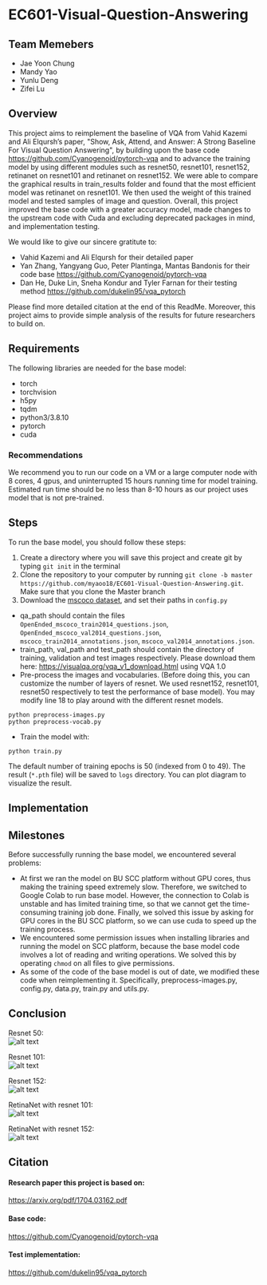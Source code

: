 # EC601-Visual-Question-Answering
## Team Memebers
* Jae Yoon Chung
* Mandy Yao
* Yunlu Deng
* Zifei Lu

## Overview
This project aims to reimplement the baseline of VQA from Vahid Kazemi and Ali Elqursh’s paper, "Show, Ask, Attend, and Answer: A Strong Baseline For Visual Question Answering", by building upon the base code https://github.com/Cyanogenoid/pytorch-vqa and to advance the training model by using different modules such as resnet50, resnet101, resnet152, retinanet on resnet101 and retinanet on resnet152. We were able to compare the graphical results in train_results folder and found that the most efficient model was retinanet on resnet101. We then used the weight of this trained model and tested samples of image and question. Overall, this project improved the base code with a greater accuracy model, made changes to the upstream code with Cuda and excluding deprecated packages in mind, and implementation testing. 

We would like to give our sincere gratitute to:
* Vahid Kazemi and Ali Elqursh for their detailed paper
* Yan Zhang, Yangyang Guo, Peter Plantinga, Mantas Bandonis for their code base https://github.com/Cyanogenoid/pytorch-vqa
* Dan He, Duke Lin, Sneha Kondur and Tyler Farnan for their testing method https://github.com/dukelin95/vqa_pytorch

Please find more detailed citation at the end of this ReadMe. Moreover, this project aims to provide simple analysis of the results for future researchers to build on. 

## Requirements
The following libraries are needed for the base model:
* torch
* torchvision
* h5py
* tqdm
* python3/3.8.10
* pytorch
* cuda

### Recommendations
We recommend you to run our code on a VM or a large computer node with 8 cores, 4 gpus, and uninterrupted 15 hours running time for model training. Estimated run time should be no less than 8-10 hours as our project uses model that is not pre-trained. 

## Steps

To run the base model, you should follow these steps:

1) Create a directory where you will save this project and create git by typing `git init` in the terminal
2) Clone the repository to your computer by running `git clone -b master https://github.com/myaoo18/EC601-Visual-Question-Answering.git`. Make sure that you clone the Master branch
3) Download the [mscoco dataset](https://visualqa.org/vqa_v1_download.html), and set their paths in `config.py`
* qa_path should contain the files `OpenEnded_mscoco_train2014_questions.json`, `OpenEnded_mscoco_val2014_questions.json`, `mscoco_train2014_annotations.json`, `mscoco_val2014_annotations.json`.
* train_path, val_path and test_path should contain the directory of training, validation and test images respectively. Please download them here: https://visualqa.org/vqa_v1_download.html using VQA 1.0
* Pre-process the images and vocabularies. (Before doing this, you can customize the number of layers of resnet. We used resnet152, resnet101, resnet50 respectively to test the performance of base model). You may modify line 18 to play around with the different resnet models. 

```shell
python preprocess-images.py
python preprocess-vocab.py
```

* Train the model with:

```shell
python train.py
```

The default number of training epochs is 50 (indexed from 0 to 49). The result (`*.pth` file) will be saved to `logs` directory. You can plot diagram to visualize the result.


## Implementation


## Milestones

Before successfully running the base model, we encountered several problems:

* At first we ran the model on BU SCC platform without GPU cores, thus making the training speed extremely slow. Therefore, we switched to Google Colab to run base model. However, the connection to Colab is unstable and has limited training time, so that we cannot get the time-consuming training job done. Finally, we solved this issue by asking for GPU cores in the BU SCC platform, so we can use cuda to speed up the training process.
* We encountered some permission issues when installing libraries and running the model on SCC platform, because the base model code involves a lot of reading and writing operations. We solved this by operating `chmod` on all files to give permissions.
* As some of the code of the base model is out of date, we modified these code when reimplementing it. Specifically, preprocess-images.py, config.py, data.py, train.py and utils.py.

## Conclusion
Resnet 50:  
![alt text](https://github.com/myaoo18/EC601-Visual-Question-Answering/blob/master/train_results/ResNet_resnet50_50epoch.png?raw=true)  

Resnet 101:  
![alt text](https://github.com/myaoo18/EC601-Visual-Question-Answering/blob/master/train_results/ResNet_resnet101_50epoch.png?raw=true)  

Resnet 152:  
![alt text](https://github.com/myaoo18/EC601-Visual-Question-Answering/blob/master/train_results/ResNet_resnet152_50epoch.png?raw=true)  

RetinaNet with resnet 101:  
![alt text](https://github.com/myaoo18/EC601-Visual-Question-Answering/blob/master/train_results//RetinaNet_resnet101_50epochs.png?raw=true)  

RetinaNet with resnet 152:  
![alt text](https://github.com/myaoo18/EC601-Visual-Question-Answering/blob/master/train_results//RetinaNet_resnet152_50epochs.png?raw=true)  

## Citation
#### Research paper this project is based on: 
https://arxiv.org/pdf/1704.03162.pdf
  
#### Base code:
https://github.com/Cyanogenoid/pytorch-vqa

#### Test implementation:
https://github.com/dukelin95/vqa_pytorch
